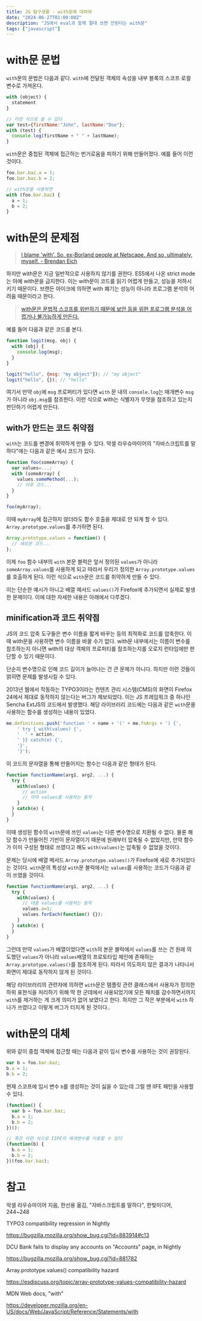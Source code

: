 ```yaml
---
title: JS 탐구생활 - with문에 대하여
date: "2024-06-27T01:00:00Z"
description: "JS에서 eval과 함께 절대 쓰면 안된다는 with문"
tags: ["javascript"]
---
```


# with문 문법

`with`문의 문법은 다음과 같다. `with`에 전달된 객체의 속성을 내부 블록의 스코프 로컬 변수로 가져온다.

```js
with (object) {
  statement
}

// 이런 식으로 쓸 수 있다
var test={firstName:"John", lastName:"Doe"};
with (test) {
  console.log(firstName + " " + lastName);
}
```

`with`문은 중첩된 객체에 접근하는 번거로움을 피하기 위해 만들어졌다. 예를 들어 이런 것이다.

```js
foo.bar.baz.a = 1;
foo.bar.baz.b = 2;

// with문을 사용하면
with (foo.bar.baz) {
  a = 1;
  b = 2;
}
```

# with문의 문제점

> [I blame 'with'. So, ex-Borland people at Netscape. And so, ultimately, myself. - Brendan Eich](https://esdiscuss.org/topic/array-prototype-values-compatibility-hazard#content-7)

하지만 with문은 지금 일반적으로 사용하지 않기를 권한다. ES5에서 나온 strict mode는 아예 with문을 금지한다. 이는 with문이 코드를 읽기 어렵게 만들고, 성능을 저하시키기 때문이다. 브랜든 아이크에 의하면 with 폐기는 성능이 아니라 프로그램 분석의 어려움 때문이라고 한다.

> [with문은 문법적 스코프를 위반하기 때문에 보안 등을 위한 프로그램 분석을 어렵거나 불가능하게 만든다.](https://twitter.com/BrendanEich/status/68001466471817216)

예를 들어 다음과 같은 코드를 본다.

```js
function logit(msg, obj) {
  with (obj) {
    console.log(msg);
  }
}

logit("hello", {msg: "my object"}); // "my object"
logit("hello", {}); // "hello"
```

여기서 만약 `obj`에 `msg` 프로퍼티가 있다면 `with` 문 내의 `console.log`는 매개변수 `msg`가 아니라 `obj.msg`를 참조한다. 이런 식으로 with는 식별자가 무엇을 참조하고 있는지 판단하기 어렵게 만든다.

## with가 만드는 코드 취약점

`with`는 코드를 변경에 취약하게 만들 수 있다. 악셀 라우슈마이어의 "자바스크립트를 말하다"에는 다음과 같은 예시 코드가 있다.

```js
function foo(someArray) {
  var values=...;
  with (someArray) {
    values.someMethod(...);
    // 이후 코드...
  }
}

foo(myArray);
```

이때 `myArray`에 접근하지 않더라도 함수 호출을 제대로 안 되게 할 수 있다. `Array.prototype.values`를 추가하면 된다.

```js
Array.prototype.values = function() {
  // 새로운 코드...
};
```

이제 `foo` 함수 내부의 `with` 본문 블럭은 앞서 정의된 `values`가 아니라 `someArray.values`를 사용하게 되고 따라서 우리가 정의한 `Array.prototype.values`를 호출하게 된다. 이런 식으로 `with`문은 코드를 취약하게 만들 수 있다.

이는 단순한 예시가 아니고 배열 메서드 `values()`가 Firefox에 추가되면서 실제로 발생한 문제이다. 이에 대한 자세한 내용은 아래에서 다루겠다.

## minification과 코드 취약점

JS의 코드 압축 도구들은 변수 이름을 짧게 바꾸는 등의 최적화로 코드를 압축한다. 이 때 with문을 사용하면 변수 이름을 바꿀 수가 없다. with문 내부에서는 이름이 변수를 참조하는지 아니면 with의 대상 객체의 프로퍼티를 참조하는지를 오로지 런타임에만 판단할 수 있기 때문이다.

단순히 변수명으로 인해 코드 길이가 늘어나는 건 큰 문제가 아니다. 하지만 이런 것들이 얽히면 문제를 발생시킬 수 있다.

2013년 웹에서 작동하는 TYPO3이라는 컨텐츠 관리 시스템(CMS)의 화면이 Firefox 24에서 제대로 동작하지 않는다는 버그가 제보되었다. 이는 JS 프레임워크 중 하나인 Sencha ExtJS의 코드에서 발생했다. 해당 라이브러리 코드에는 다음과 같은 `with`문을 사용하는 함수를 생성하는 내용이 있었다.

```js
me.definitions.push('function ' + name + '(' + me.fnArgs + ') {',
    ' try { with(values) {',
    '  ' + action,
    ' }} catch(e) {',
    '}',
    '}');
```

이 코드의 문자열을 통해 만들어지는 함수는 다음과 같은 형태가 된다.

```js
function functionName(arg1, arg2, ...) {
  try {
    with(values) {
      // action
      // 아마 values를 사용하는 동작
    }
  } catch(e) {
  }
}
```

이때 생성된 함수의 `with`문에 쓰인 `values`는 다른 변수명으로 치환될 수 없다. 물론 해당 함수가 만들어진 기반이 문자열이기 때문에 원래부터 압축될 수 없었지만, 만약 함수가 이미 구성된 형태로 쓰였다고 해도 `with(values)`는 압축될 수 없었을 것이다.

문제는 당시에 배열 메서드 `Array.prototype.values()`가 Firefox에 새로 추가되었다는 것이다. `with`문의 특성상 `with`문 블럭에서는 `values`를 사용하는 코드가 다음과 같이 쓰였을 것이다.

```js
function functionName(arg1, arg2, ...) {
  try {
    with(values) {
      // 대충 values를 사용하는 동작
      values.a=1;
      values.forEach(function() {});
    }
  } catch(e) {
  }
}
```

그런데 만약 `values`가 배열이었다면 `with`의 본문 블럭에서 `values`를 쓰는 건 원래 의도했던 `values`가 아니라 `values`배열의 프로토타입 체인에 존재하는 `Array.prototype.values()`를 참조하게 된다. 따라서 의도하지 않은 결과가 나타나서 화면이 제대로 동작하지 않게 된 것이다.

해당 라이브러리의 관련자에 의하면 `with`문은 템플릿 관련 클래스에서 사용자가 정의한 하위 표현식을 처리하기 위해 딱 한 군데에서 사용되었기에 모든 패치를 감수하면서까지 `with`를 제거하는 게 크게 의미가 없어 보였다고 한다. 하지만 그 작은 부분에서 `with` 하나가 쓰였다고 이렇게 버그가 터지게 된 것이다..






# with문의 대체

위와 같이 중첩 객체에 접근할 때는 다음과 같이 임시 변수를 사용하는 것이 권장된다.

```js
var b = foo.bar.baz;
b.a = 1;
b.b = 2;
```

현재 스코프에 임시 변수 `b`를 생성하는 것이 싫을 수 있는데 그럴 땐 IIFE 패턴을 사용할 수 있다.

```js
(function() {
  var b = foo.bar.baz;
  b.a = 1;
  b.b = 2;
})();

// 혹은 이런 식으로 IIFE의 매개변수를 이용할 수 있다
(function(b) {
  b.a = 1;
  b.b = 2;
})(foo.bar.baz);
```

# 참고

악셀 라우슈마이어 지음, 한선용 옮김, "자바스크립트를 말하다", 한빛미디어, 244~248

TYPO3 compatibility regression in Nightly

https://bugzilla.mozilla.org/show_bug.cgi?id=883914#c13

DCU Bank fails to display any accounts on "Accounts" page, in Nightly

https://bugzilla.mozilla.org/show_bug.cgi?id=881782

Array.prototype.values() compatibility hazard

https://esdiscuss.org/topic/array-prototype-values-compatibility-hazard

MDN Web docs, "with"

https://developer.mozilla.org/en-US/docs/Web/JavaScript/Reference/Statements/with